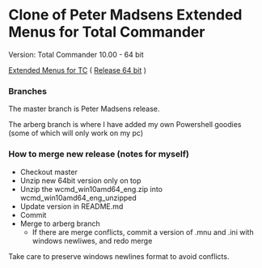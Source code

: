 # Clone of Peter Madsens Extended Menus for Total Commander

Version: Total Commander 10.00 - 64 bit

[Extended Menus for TC](http://www.ghisler.ch/board/viewtopic.php?t=33740&postdays=0&postorder=asc&highlight=petermad+github&start=0)
( [Release 64 bit](http://totalcmd.net/plugring/win10amd64_eng.html) )

### Branches

The master branch is Peter Madsens release.

The arberg branch is where I have added my own Powershell goodies (some of which will only work on my pc)

### How to merge new release (notes for myself)

- Checkout master
- Unzip new 64bit version only on top
- Unzip the wcmd_win10amd64_eng.zip into wcmd_win10amd64_eng_unzipped
- Update version in README.md
- Commit
- Merge to arberg branch 
  - If there are merge conflicts, commit a version of .mnu and .ini with windows newliwes, and redo merge

Take care to preserve windows newlines format to avoid conflicts.
